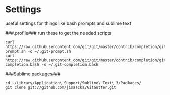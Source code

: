 Settings
========

useful settings for things like bash prompts and sublime text

###.profile###
run these to get the needed scripts
```
curl https://raw.githubusercontent.com/git/git/master/contrib/completion/git-prompt.sh -o ~/.git-prompt.sh
curl https://raw.githubusercontent.com/git/git/master/contrib/completion/git-completion.bash -o ~/.git-completion.bash
```
###Sublime packages###
```
cd ~/Library/Application\ Support/Sublime\ Text\ 3/Packages/
git clone git://github.com/jisaacks/GitGutter.git
```
